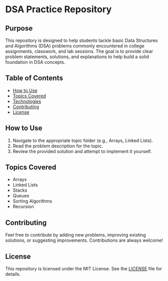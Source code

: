 # DSA Practice Repository

## Purpose
This repository is designed to help students tackle basic Data Structures and Algorithms (DSA) problems commonly encountered in college assignments, classwork, and lab sessions. The goal is to provide clear problem statements, solutions, and explanations to help build a solid foundation in DSA concepts.

## Table of Contents

- [How to Use](#how-to-use)
- [Topics Covered](#topics-covered)
- [Technologies](#technologies)
- [Contributing](#contributing)
- [License](#license)

## How to Use
1. Navigate to the appropriate topic folder (e.g., Arrays, Linked Lists).
2. Read the problem description for the topic.
3. Review the provided solution and attempt to implement it yourself.

## Topics Covered
- Arrays
- Linked Lists
- Stacks
- Queues
- Sorting Algorithms
- Recursion

## Contributing
Feel free to contribute by adding new problems, improving existing solutions, or suggesting improvements. Contributions are always welcome!

## License
This repository is licensed under the MIT License. See the [LICENSE](LICENSE) file for details.
